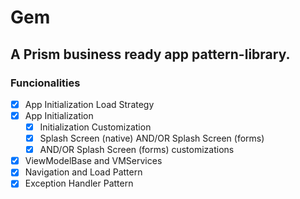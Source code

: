# Gem

## A Prism business ready app pattern-library.

### Funcionalities
- [x] App Initialization Load Strategy
- [x] App Initialization
  - [x] Initialization Customization
  - [x] Splash Screen (native) AND/OR Splash Screen (forms)
  - [x] AND/OR Splash Screen (forms) customizations
- [x] ViewModelBase and VMServices
- [x] Navigation and Load Pattern
- [x] Exception Handler Pattern
